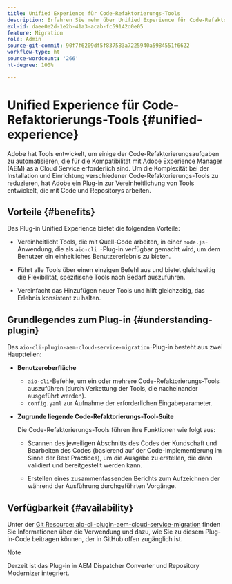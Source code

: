 ```yaml
---
title: Unified Experience für Code-Refaktorierungs-Tools
description: Erfahren Sie mehr über Unified Experience für Code-Refaktorierungs-Tools.
exl-id: daee0e2d-1e2b-41a3-acab-fc59142d0e05
feature: Migration
role: Admin
source-git-commit: 90f7f6209df5f837583a7225940a5984551f6622
workflow-type: ht
source-wordcount: '266'
ht-degree: 100%

---
```


# Unified Experience für Code-Refaktorierungs-Tools {#unified-experience}

Adobe hat Tools entwickelt, um einige der Code-Refaktorierungsaufgaben zu automatisieren, die für die Kompatibilität mit Adobe Experience Manager (AEM) as a Cloud Service erforderlich sind. Um die Komplexität bei der Installation und Einrichtung verschiedener Code-Refaktorierungs-Tools zu reduzieren, hat Adobe ein Plug-in zur Vereinheitlichung von Tools entwickelt, die mit Code und Repositorys arbeiten.

## Vorteile {#benefits}

Das Plug-in Unified Experience bietet die folgenden Vorteile:

* Vereinheitlicht Tools, die mit Quell-Code arbeiten, in einer `node.js`-Anwendung, die als `aio-cli `-Plug-in verfügbar gemacht wird, um dem Benutzer ein einheitliches Benutzererlebnis zu bieten.

* Führt alle Tools über einen einzigen Befehl aus und bietet gleichzeitig die Flexibilität, spezifische Tools nach Bedarf auszuführen.

* Vereinfacht das Hinzufügen neuer Tools und hilft gleichzeitig, das Erlebnis konsistent zu halten.

## Grundlegendes zum Plug-in {#understanding-plugin}

Das `aio-cli-plugin-aem-cloud-service-migration`-Plug-in besteht aus zwei Hauptteilen:

* **Benutzeroberfläche**

   * `aio-cli`-Befehle, um ein oder mehrere Code-Refaktorierungs-Tools auszuführen (durch Verkettung der Tools, die nacheinander ausgeführt werden).
   * `config.yaml` zur Aufnahme der erforderlichen Eingabeparameter.

* **Zugrunde liegende Code-Refaktorierungs-Tool-Suite**

  Die Code-Refaktorierungs-Tools führen ihre Funktionen wie folgt aus:

   * Scannen des jeweiligen Abschnitts des Codes der Kundschaft und Bearbeiten des Codes (basierend auf der Code-Implementierung im Sinne der Best Practices), um die Ausgabe zu erstellen, die dann validiert und bereitgestellt werden kann.

   * Erstellen eines zusammenfassenden Berichts zum Aufzeichnen der während der Ausführung durchgeführten Vorgänge.

## Verfügbarkeit {#availability}

Unter der [Git Resource: aio-cli-plugin-aem-cloud-service-migration](https://github.com/adobe/aio-cli-plugin-aem-cloud-service-migration) finden Sie Informationen über die Verwendung und dazu, wie Sie zu diesem Plug-in-Code beitragen können, der in GitHub offen zugänglich ist.

>[!NOTE]
>Derzeit ist das Plug-in in AEM Dispatcher Converter und Repository Modernizer integriert.
